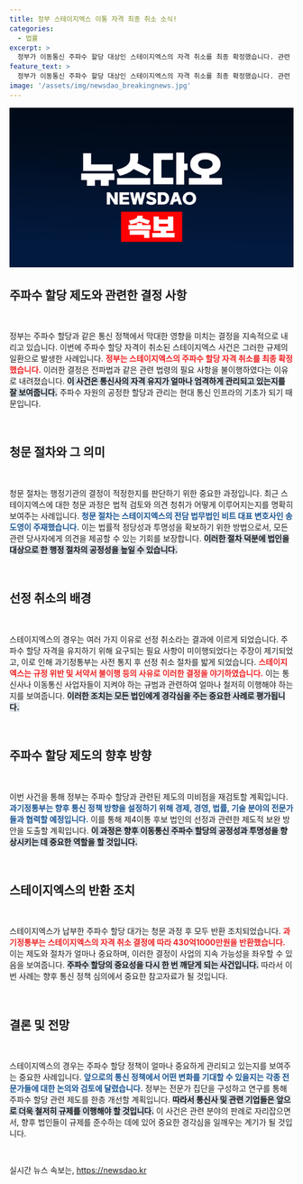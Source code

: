 ```yaml
---
title: 정부 스테이지엑스 이통 자격 최종 취소 소식!
categories:
  - 법률
excerpt: >
  정부가 이동통신 주파수 할당 대상인 스테이지엑스의 자격 취소를 최종 확정했습니다. 관련 법률 미이행이 이유! 스테이지엑스는 430억 원을 반환받게 되며, 향후 주파수 할당 제도는 어떻게 바뀔지 귀추가 주목됩니다.
feature_text: >
  정부가 이동통신 주파수 할당 대상인 스테이지엑스의 자격 취소를 최종 확정했습니다. 관련 법률 미이행이 이유! 스테이지엑스는 430억 원을 반환받게 되며, 향후 주파수 할당 제도는 어떻게 바뀔지 귀추가 주목됩니다.
image: '/assets/img/newsdao_breakingnews.jpg'
---
```


<p><img src="/assets/img/newsdao_breakingnews.jpg" alt="ranknews 속보" /></p>

<h2 data-ke-size="size26">주파수 할당 제도와 관련한 결정 사항</h2>

<p data-ke-size="size16">&nbsp;</p>

<p>정부는 주파수 할당과 같은 통신 정책에서 막대한 영향을 미치는 결정을 지속적으로 내리고 있습니다. 이번에 주파수 할당 자격이 취소된 스테이지엑스 사건은 그러한 규제의 일환으로 발생한 사례입니다. <b><span style="color: #ee2323;">정부는 스테이지엑스의 주파수 할당 자격 취소를 최종 확정했습니다.</span></b> 이러한 결정은 전파법과 같은 관련 법령의 필요 사항을 불이행하였다는 이유로 내려졌습니다. <b><span style="background-color: #21538527;">이 사건은 통신사의 자격 유지가 얼마나 엄격하게 관리되고 있는지를 잘 보여줍니다.</span></b> 주파수 자원의 공정한 할당과 관리는 현대 통신 인프라의 기초가 되기 때문입니다. </p>

<p data-ke-size="size16">&nbsp;</p>

<h2 data-ke-size="size26">청문 절차와 그 의미</h2>

<p data-ke-size="size16">&nbsp;</p>

<p>청문 절차는 행정기관의 결정이 적정한지를 판단하기 위한 중요한 과정입니다. 최근 스테이지엑스에 대한 청문 과정은 법적 검토와 의견 청취가 어떻게 이루어지는지를 명확히 보여주는 사례입니다. <b><span style="color: #1a5490;">청문 절차는 스테이지엑스의 전담 법무법인 비트 대표 변호사인 송도영이 주재했습니다.</span></b> 이는 법률적 정당성과 투명성을 확보하기 위한 방법으로서, 모든 관련 당사자에게 의견을 제공할 수 있는 기회를 보장합니다. <b><span style="background-color: #21538527;">이러한 절차 덕분에 법인을 대상으로 한 행정 절차의 공정성을 높일 수 있습니다.</span></b> </p>

<p data-ke-size="size16">&nbsp;</p>

<h2 data-ke-size="size26">선정 취소의 배경</h2>

<p data-ke-size="size16">&nbsp;</p>

<p>스테이지엑스의 경우는 여러 가지 이유로 선정 취소라는 결과에 이르게 되었습니다. 주파수 할당 자격을 유지하기 위해 요구되는 필요 사항이 미이행되었다는 주장이 제기되었고, 이로 인해 과기정통부는 사전 통지 후 선정 취소 절차를 밟게 되었습니다. <b><span style="color: #ee2323;">스테이지엑스는 규정 위반 및 서약서 불이행 등의 사유로 이러한 결정을 야기하였습니다.</span></b> 이는 통신사나 이동통신 사업자들이 지켜야 하는 규범과 관련하여 얼마나 철저히 이행해야 하는지를 보여줍니다. <b><span style="background-color: #21538527;">이러한 조치는 모든 법인에게 경각심을 주는 중요한 사례로 평가됩니다.</span></b> </p>

<p data-ke-size="size16">&nbsp;</p>

<h2 data-ke-size="size26">주파수 할당 제도의 향후 방향</h2>

<p data-ke-size="size16">&nbsp;</p>

<p>이번 사건을 통해 정부는 주파수 할당과 관련된 제도의 미비점을 재검토할 계획입니다. <b><span style="color: #1a5490;">과기정통부는 향후 통신 정책 방향을 설정하기 위해 경제, 경영, 법률, 기술 분야의 전문가들과 협력할 예정입니다.</span></b> 이를 통해 제4이통 후보 법인의 선정과 관련한 제도적 보완 방안을 도출할 계획입니다. <b><span style="background-color: #21538527;">이 과정은 향후 이동통신 주파수 할당의 공정성과 투명성을 향상시키는 데 중요한 역할을 할 것입니다.</span></b> </p>

<p data-ke-size="size16">&nbsp;</p>

<h2 data-ke-size="size26">스테이지엑스의 반환 조치</h2>

<p data-ke-size="size16">&nbsp;</p>

<p>스테이지엑스가 납부한 주파수 할당 대가는 청문 과정 후 모두 반환 조치되었습니다. <b><span style="color: #ee2323;">과기정통부는 스테이지엑스의 자격 취소 결정에 따라 430억1000만원을 반환했습니다.</span></b> 이는 제도와 절차가 얼마나 중요하며, 이러한 결정이 사업의 지속 가능성을 좌우할 수 있음을 보여줍니다. <b><span style="background-color: #21538527;">주파수 할당의 중요성을 다시 한 번 깨닫게 되는 사건입니다.</span></b> 따라서 이번 사례는 향후 통신 정책 심의에서 중요한 참고자료가 될 것입니다. </p>

<p data-ke-size="size16">&nbsp;</p>

<h2 data-ke-size="size26">결론 및 전망</h2>

<p data-ke-size="size16">&nbsp;</p>

<p>스테이지엑스의 경우는 주파수 할당 정책이 얼마나 중요하게 관리되고 있는지를 보여주는 중요한 사례입니다. <b><span style="color: #1a5490;">앞으로의 통신 정책에서 어떤 변화를 기대할 수 있을지는 각종 전문가들에 대한 논의와 검토에 달렸습니다.</span></b> 정부는 전문가 집단을 구성하고 연구를 통해 주파수 할당 관련 제도를 한층 개선할 계획입니다. <b><span style="background-color: #21538527;">따라서 통신사 및 관련 기업들은 앞으로 더욱 철저히 규제를 이행해야 할 것입니다.</span></b> 이 사건은 관련 분야의 판례로 자리잡으면서, 향후 법인들이 규제를 준수하는 데에 있어 중요한 경각심을 일깨우는 계기가 될 것입니다. </p>

<p data-ke-size="size16">&nbsp;</p>
실시간 뉴스 속보는, <a href="https://newsdao.kr" rel="dofollow">https://newsdao.kr</a>


